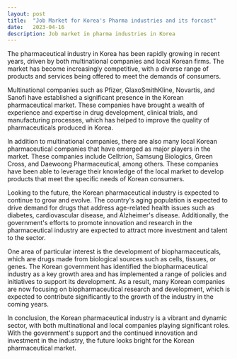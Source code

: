 ```yaml
---
layout: post
title:  "Job Market for Korea's Pharma industries and its forcast"
date:   2023-04-16
description: Job market in pharma industries in Korea
---
```


The pharmaceutical industry in Korea has been rapidly growing in recent years, driven by both multinational companies and local Korean firms. The market has become increasingly competitive, with a diverse range of products and services being offered to meet the demands of consumers.

Multinational companies such as Pfizer, GlaxoSmithKline, Novartis, and Sanofi have established a significant presence in the Korean pharmaceutical market. These companies have brought a wealth of experience and expertise in drug development, clinical trials, and manufacturing processes, which has helped to improve the quality of pharmaceuticals produced in Korea.

In addition to multinational companies, there are also many local Korean pharmaceutical companies that have emerged as major players in the market. These companies include Celltrion, Samsung Biologics, Green Cross, and Daewoong Pharmaceutical, among others. These companies have been able to leverage their knowledge of the local market to develop products that meet the specific needs of Korean consumers.

Looking to the future, the Korean pharmaceutical industry is expected to continue to grow and evolve. The country's aging population is expected to drive demand for drugs that address age-related health issues such as diabetes, cardiovascular disease, and Alzheimer's disease. Additionally, the government's efforts to promote innovation and research in the pharmaceutical industry are expected to attract more investment and talent to the sector.

One area of particular interest is the development of biopharmaceuticals, which are drugs made from biological sources such as cells, tissues, or genes. The Korean government has identified the biopharmaceutical industry as a key growth area and has implemented a range of policies and initiatives to support its development. As a result, many Korean companies are now focusing on biopharmaceutical research and development, which is expected to contribute significantly to the growth of the industry in the coming years.

In conclusion, the Korean pharmaceutical industry is a vibrant and dynamic sector, with both multinational and local companies playing significant roles. With the government's support and the continued innovation and investment in the industry, the future looks bright for the Korean pharmaceutical market.